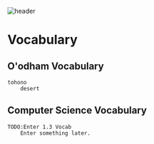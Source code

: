 ![header](assets/header.png)

# Vocabulary

## O'odham Vocabulary

```{glossary}
tohono
    desert
```

## Computer Science Vocabulary

```{glossary}
TODO:Enter 1.3 Vocab
    Enter something later. 
```